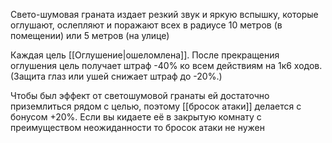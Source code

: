 Свето-шумовая граната издает резкий звук и яркую вспышку, которые оглушают, ослепляют и поражают всех в радиусе 10 метров (в помещении) или 5 метров (на улице)

Каждая цель [[Оглушение|ошеломлена]]. После прекращения оглушения цель получает штраф -40% ко всем действиям на 1к6 ходов. (Защита глаз или ушей снижает штраф до -20%.)

Чтобы был эффект от светошумовой гранаты ей достаточно приземлиться рядом с целью, поэтому [[бросок атаки]] делается с бонусом +20%. Если вы кидаете её в закрытую комнату с преимуществом неожиданности то бросок атаки не нужен